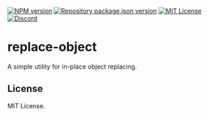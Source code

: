 [![NPM version](https://img.shields.io/npm/v/replace-object?color=%23cb3837&style=flat-square)](https://www.npmjs.com/package/replace-object)
[![Repository package.json version](https://img.shields.io/github/package-json/v/vilic/replace-object?color=%230969da&label=repo&style=flat-square)](./package.json)
[![MIT License](https://img.shields.io/badge/license-MIT-999999?style=flat-square)](./LICENSE)
[![Discord](https://img.shields.io/badge/chat-discord-5662f6?style=flat-square)](https://discord.gg/vanVrDwSkS)

# replace-object

A simple utility for in-place object replacing.

## License

MIT License.
